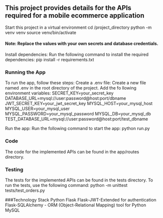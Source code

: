 ## This project provides details for the APIs required for a mobile ecommerce application

Start this project in a virtual environment
cd /project_directory
python -m venv venv
source venv/bin/activate

#### Note: Replace the values with your own secrets and database credentials.
Install dependencies: Run the following command to install the required dependencies:
pip install -r requirements.txt

### Running the App
To run the app, follow these steps:
Create a .env file: Create a new file named .env in the root directory of the project. Add the fo
llowing environment variables:
SECRET_KEY=your_secret_key
DATABASE_URL=mysql://user:password@host:port/dbname
JWT_SECRET_KEY=your_jwt_secret_key
MYSQL_HOST=your_mysql_host
MYSQL_USER=your_mysql_user
MYSQL_PASSWORD=your_mysql_password
MYSQL_DB=your_mysql_db
TEST_DATABASE_URL=mysql://user:password@host:port/test_dbname

Run the app: Run the following command to start the app:
python run.py

### Code
The code for the implemented APIs can be found in the app/routes directory.

### Testing
The tests for the implemented APIs can be found in the tests directory. To run the tests, use the following command:
python -m unittest tests/test_orders.py

###Technology Stack
Python
Flask 
Flask-JWT-Extended for authentication
Flask-SQLAlchemy - ORM (Object-Relational Mapping) tool for Python
MySQL 
